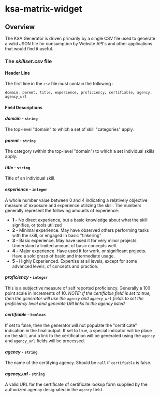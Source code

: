 # ksa-matrix-widget

## Overview
The KSA Generator is driven primarily by a single CSV file used to generate a valid JSON file for consumption by Website API's and other applications that would find it useful.

### The *skillset.csv* file
#### Header Line
The first line in the `csv` file must contain the following :

```domain, parent, title, experience, proficiency, certifiable, agency, agency_url```

#### Field Descriptions

#### *domain* - `string`
The top-level "domain" to which a set of skill "categories" apply.

#### *parent* - `string`
The category (within the top-level "domain") to which a set individual skills apply.

#### *title* - `string`
Title of an individual skill.

#### *experience* - `integer`
A whole number value between 0 and 4 indicating a relatively objective measure of exposure and experience utilizing the skill.  The numbers generally represent the following amounts of experience:

- **1** - No direct experience, but a basic knowledge about what the skill signifies, or tools utilized
- **2** - Minimal experience. May have observed others performing tasks with the skill, or engaged in basic "tinkering"
- **3** - Basic experience.  May have used it for very minor projects.  Understand a limited amount of basic concepts well.
- **4** - Major experience.  Have used it for work, or significant projects.  Have a sold grasp of basic and intermediate usage.
- **5** - Highly Experienced.  Expertise at all levels, except for some advanced levels, of concepts and practice.

#### *proficiency* - `integer`
This is a subjective measure of self reported proficiency.  Generally a 100 point scale in increments of 10.  *NOTE: If the certifiable field is set to true, then the generator will use the `agency` and `agency_url` fields to set the proficiency level and generate URI links to the agency listed*

#### *certifiable* - `boolean`
If set to false, then the generator will not populate the "certificate" indication in the final output.  If set to true, a special indicator will be place on the skill, and a link to the certification will be generated using the `agency` and `agency_url` fields will be processed.

#### *agency* - `string`
The name of the certifying agency.  Should be `null` if `certifiable` is false.

#### *agency_url* - `string`
A valid URL for the certificate of certificate lookup form supplied by the authorized agency designated in the `agency` field.
